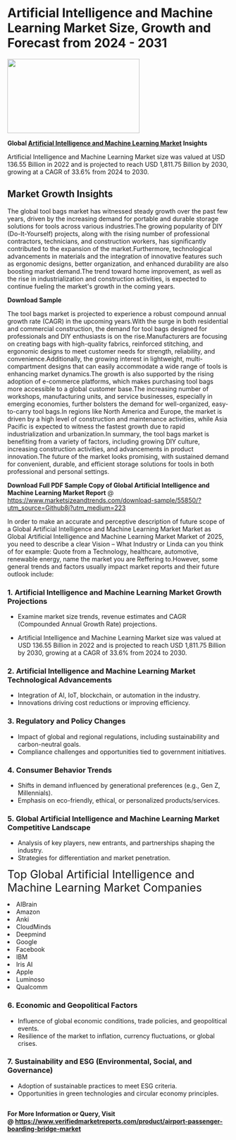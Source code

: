 <H1>Artificial Intelligence and Machine Learning Market Size, Growth and Forecast from 2024 - 2031</H1><img class="aligncenter size-medium wp-image-584254" src="https://thirdeyenews.in/wp-content/uploads/2024/09/Global-Market-Research-300x168.jpeg" alt="" width="300" height="168" /><p><strong>Global&nbsp;<a href="https://www.marketsizeandtrends.com/download-sample/55850/?utm_source=Github8j?utm_medium=223">Artificial Intelligence and Machine Learning Market</a> Insights</strong></p><p>Artificial Intelligence and Machine Learning Market size was valued at USD 136.55 Billion in 2022 and is projected to reach USD 1,811.75 Billion by 2030, growing at a CAGR of 33.6% from 2024 to 2030.</p><p><h2>Market Growth Insights</h2> <p>The global tool bags market has witnessed steady growth over the past few years, driven by the increasing demand for portable and durable storage solutions for tools across various industries.The growing popularity of DIY (Do-It-Yourself) projects, along with the rising number of professional contractors, technicians, and construction workers, has significantly contributed to the expansion of the market.Furthermore, technological advancements in materials and the integration of innovative features such as ergonomic designs, better organization, and enhanced durability are also boosting market demand.The trend toward home improvement, as well as the rise in industrialization and construction activities, is expected to continue fueling the market's growth in the coming years.</p> <p><strong>Download Sample</strong></p> <p>The tool bags market is projected to experience a robust compound annual growth rate (CAGR) in the upcoming years.With the surge in both residential and commercial construction, the demand for tool bags designed for professionals and DIY enthusiasts is on the rise.Manufacturers are focusing on creating bags with high-quality fabrics, reinforced stitching, and ergonomic designs to meet customer needs for strength, reliability, and convenience.Additionally, the growing interest in lightweight, multi-compartment designs that can easily accommodate a wide range of tools is enhancing market dynamics.The growth is also supported by the rising adoption of e-commerce platforms, which makes purchasing tool bags more accessible to a global customer base.The increasing number of workshops, manufacturing units, and service businesses, especially in emerging economies, further bolsters the demand for well-organized, easy-to-carry tool bags.In regions like North America and Europe, the market is driven by a high level of construction and maintenance activities, while Asia Pacific is expected to witness the fastest growth due to rapid industrialization and urbanization.In summary, the tool bags market is benefiting from a variety of factors, including growing DIY culture, increasing construction activities, and advancements in product innovation.The future of the market looks promising, with sustained demand for convenient, durable, and efficient storage solutions for tools in both professional and personal settings.</p> <p><span class=""><strong>Download Full PDF Sample Copy of Global Artificial Intelligence and Machine Learning Market Report</strong> @ <a href="https://www.marketsizeandtrends.com/download-sample/55850/?utm_source=Github8j?utm_medium=223" target="_blank">https://www.marketsizeandtrends.com/download-sample/55850/?utm_source=Github8j?utm_medium=223</a></span></p><p>In order to make an accurate and perceptive description of future scope of a Global&nbsp;Artificial Intelligence and Machine Learning Market Market as Global&nbsp;Artificial Intelligence and Machine Learning Market Market of 2025, you need to describe a clear Vision &ndash; What Industry or Linda can you think of for example: Quote from a Technology, healthcare, automotive, renewable energy, name the market you are Reffering to.However, some general trends and factors usually impact market reports and their future outlook include:</p><h3>1.&nbsp;<strong>Artificial Intelligence and Machine Learning Market Growth Projections</strong></h3><ul><li>Examine market size trends, revenue estimates and CAGR (Compounded Annual Growth Rate) projections.</li><li><p>Artificial Intelligence and Machine Learning Market size was valued at USD 136.55 Billion in 2022 and is projected to reach USD 1,811.75 Billion by 2030, growing at a CAGR of 33.6% from 2024 to 2030.</p></li></ul><h3>2.&nbsp;<strong>Artificial Intelligence and Machine Learning Market Technological Advancements</strong></h3><ul><li>Integration of AI, IoT, blockchain, or automation in the industry.</li><li>Innovations driving cost reductions or improving efficiency.</li></ul><h3>3.&nbsp;<strong>Regulatory and Policy Changes</strong></h3><ul><li>Impact of global and regional regulations, including sustainability and carbon-neutral goals.</li><li>Compliance challenges and opportunities tied to government initiatives.</li></ul><h3>4.&nbsp;<strong>Consumer Behavior Trends</strong></h3><ul><li>Shifts in demand influenced by generational preferences (e.g., Gen Z, Millennials).</li><li>Emphasis on eco-friendly, ethical, or personalized products/services.</li></ul><h3>5.&nbsp;<strong>Global Artificial Intelligence and Machine Learning Market Competitive Landscape</strong></h3><ul><li>Analysis of key players, new entrants, and partnerships shaping the industry.</li><li>Strategies for differentiation and market penetration.</li></ul><p data-pm-slice="1 1 []"><span style="color: inherit; font-family: inherit; font-size: 25px;">Top Global Artificial Intelligence and Machine Learning Market Companies</span></p><div class="" data-test-id=""><p><li>AIBrain</li><li> Amazon</li><li> Anki</li><li> CloudMinds</li><li> Deepmind</li><li> Google</li><li> Facebook</li><li> IBM</li><li> Iris AI</li><li> Apple</li><li> Luminoso</li><li> Qualcomm</li></p></div><h3>6.&nbsp;<strong>Economic and Geopolitical Factors</strong></h3><ul><li>Influence of global economic conditions, trade policies, and geopolitical events.</li><li>Resilience of the market to inflation, currency fluctuations, or global crises.</li></ul><h3>7.&nbsp;<strong>Sustainability and ESG (Environmental, Social, and Governance)</strong></h3><ul><li>Adoption of sustainable practices to meet ESG criteria.</li><li>Opportunities in green technologies and circular economy principles.</li></ul><h2><strong style="font-size: 14px;">For More Information or Query, Visit @&nbsp;</strong><a style="background-color: #ffffff; font-size: 14px;" href="https://www.marketsizeandtrends.com/report/artificial-intelligence-and-machine-learning-market/" target="_blank">https://www.verifiedmarketreports.com/product/airport-passenger-boarding-bridge-market</a></h2>